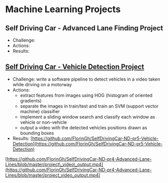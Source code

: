 # Machine Learning Projects

## Self Driving Car - Advanced Lane Finding Project

* Challenge:
* Actions:
* Results:

## [Self Driving Car - Vehicle Detection Project](https://fgheorghe.gitbook.io/machine-learning/vehicle-detection)

* Challenge:  write a software pipeline to detect vehicles in a video taken while driving on a motorway
* Actions: 
  * extract features from images using HOG \(histogram of oriented gradients\)
  * separate the images in train/test and train an SVM \(support vector machine\) classifier
  * implement a sliding window search and classify each window as vehicle or non-vehicle
  * output a video with the detected vehicles positions drawn as bounding boxes
* Results: [https://github.com/FlorinGh/SelfDrivingCar-ND-pr5-Vehicle-Detection](https://github.com/FlorinGh/SelfDrivingCar-ND-pr5-Vehicle-Detection) 

[https://github.com/FlorinGh/SelfDrivingCar-ND-pr4-Advanced-Lane-Lines/blob/master/project\_video\_output.mp4](https://github.com/FlorinGh/SelfDrivingCar-ND-pr4-Advanced-Lane-Lines/blob/master/project_video_output.mp4)

